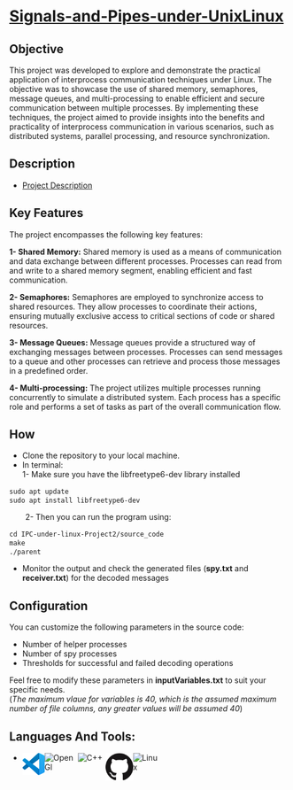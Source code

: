 # [Signals-and-Pipes-under-UnixLinux](Signals-and-Pipes-under-UnixLinux.pdf)

## Objective
This project was developed to explore and demonstrate the practical application of interprocess communication techniques under Linux. The objective was to showcase the use of shared memory, semaphores, message queues, and multi-processing to enable efficient and secure communication between multiple processes. By implementing these techniques, the project aimed to provide insights into the benefits and practicality of interprocess communication in various scenarios, such as distributed systems, parallel processing, and resource synchronization.


## Description  
- [Project Description](Signals-and-Pipes-under-UnixLinux.pdf)

## Key Features
The project encompasses the following key features:

**1- Shared Memory:** Shared memory is used as a means of communication and data exchange between different processes. Processes can read from and write to a shared memory segment, enabling efficient and fast communication.

**2- Semaphores:** Semaphores are employed to synchronize access to shared resources. They allow processes to coordinate their actions, ensuring mutually exclusive access to critical sections of code or shared resources.

**3- Message Queues:** Message queues provide a structured way of exchanging messages between processes. Processes can send messages to a queue and other processes can retrieve and process those messages in a predefined order.

**4- Multi-processing:** The project utilizes multiple processes running concurrently to simulate a distributed system. Each process has a specific role and performs a set of tasks as part of the overall communication flow.

 ## How 
 - Clone the repository to your local machine.
 - In terminal:  </br>
1- Make sure you have the libfreetype6-dev library installed   </br>
  ```
 sudo apt update
 sudo apt install libfreetype6-dev
 ```
&emsp; &ensp; 2- Then you can run the program using:

 ```
 cd IPC-under-linux-Project2/source_code
 make
 ./parent
 ```
 - Monitor the output and check the generated files (**spy.txt** and **receiver.txt**) for the decoded messages
 
## Configuration
You can customize the following parameters in the source code:

- Number of helper processes
- Number of spy processes
- Thresholds for successful and failed decoding operations

Feel free to modify these parameters in **inputVariables.txt** to suit your specific needs.</br>
(*The maximum vlaue for variables is 40, which is the assumed maximum number of file columns, any greater values will be assumed 40*)

## Languages And Tools:

- <img align="left" alt="Visual Studio Code" width="40px" src="https://raw.githubusercontent.com/github/explore/80688e429a7d4ef2fca1e82350fe8e3517d3494d/topics/visual-studio-code/visual-studio-code.png" /> <img align="left" alt=  "OpenGl" width="60px" src="https://upload.wikimedia.org/wikipedia/commons/e/e9/Opengl-logo.svg" /><img align="left" alt="C++" width="50px" src="https://upload.wikimedia.org/wikipedia/commons/1/18/ISO_C%2B%2B_Logo.svg" /><img align="left" alt="GitHub" width="50px" src="https://raw.githubusercontent.com/github/explore/78df643247d429f6cc873026c0622819ad797942/topics/github/github.png" /> <img align="left" alt="Linux" width="50px" src="https://upload.wikimedia.org/wikipedia/commons/thumb/3/35/Tux.svg/800px-Tux.svg.png" /> 

<br/>